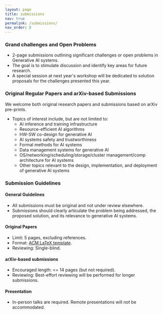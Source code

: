 ```yaml
---
layout: page
title: submissions
nav: true
permalink: /submissions/
nav_order: 8
---
```


### Grand challenges and Open Problems

- 2-page submissions outlining significant challenges or open problems in Generative AI systems.
- The goal is to stimulate discussion and identify key areas for future research.
- A special session at next year's workshop will be dedicated to solution proposals for the challenges presented this year.

### Original Regular Papers and arXiv-based Submissions

We welcome both original research papers and submissions based on arXiv pre-prints.

- Topics of interest include, but are not limited to:
  - AI inference and training infrastructure
  - Resource-efficient AI algorithms
  - HW-SW co-design for generative AI
  - AI systems safety and trustworthiness
  - Formal methods for AI systems
  - Data management systems for generative AI
  - OS/networking/scheduling/storage/cluster management/comp architecture for AI systems
  - Other topics relevant to the design, implementation, and deployment of generative AI systems

### Submission Guidelines

#### General Guidelines
- All submissions must be original and not under review elsewhere.
- Submissions should clearly articulate the problem being addressed, the proposed solution, and its relevance to generative AI systems.

#### Original Papers
- Limit: 5 pages, excluding references.
- Format: [ACM LaTeX template](https://www.acm.org/publications/proceedings-template).
- Reviewing: Single-blind.

#### arXiv-based submissions
- Encouraged length: <= 14 pages (but not required).
- Reviewing: Best-effort reviewing will be performed for longer submissions.

#### Presentation
- In-person talks are required. Remote presentations will not be accommodated.